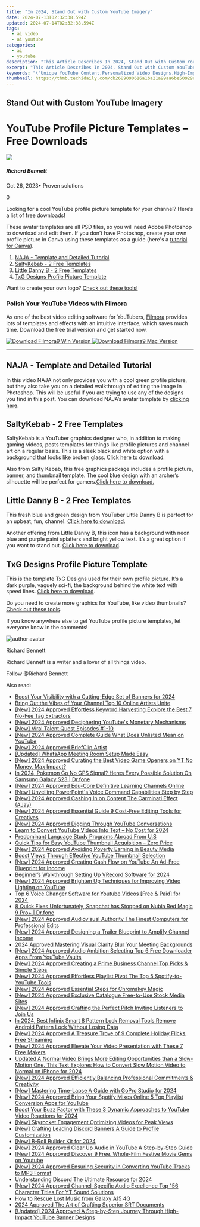 ```yaml
---
title: "In 2024, Stand Out with Custom YouTube Imagery"
date: 2024-07-13T02:32:38.594Z
updated: 2024-07-14T02:32:38.594Z
tags:
  - ai video
  - ai youtube
categories:
  - ai
  - youtube
description: "This Article Describes In 2024, Stand Out with Custom YouTube Imagery"
excerpt: "This Article Describes In 2024, Stand Out with Custom YouTube Imagery"
keywords: "\"Unique YouTube Content,Personalized Video Designs,High-Impact Video Graphics,Original YouTube Themes,Exclusive Channel Visuals,Engaging Video Aesthetics,Distinctive Video Branding\""
thumbnail: https://thmb.techidaily.com/cb2689090616a1ba21a99aa6be50929e603a0dc8061abd47262715b07e4d29cd.jpg
---
```


## Stand Out with Custom YouTube Imagery

# YouTube Profile Picture Templates – Free Downloads

![](https://images.wondershare.com/filmora/article-images/richard-bennett.jpg)

##### Richard Bennett

 Oct 26, 2023• Proven solutions

[0](#commentsBoxSeoTemplate)

Looking for a cool YouTube profile picture template for your channel? Here’s a list of free downloads!

These avatar templates are all PSD files, so you will need Adobe Photoshop to download and edit them. If you don’t have Photoshop, create your own profile picture in Canva using these templates as a guide (here's a [tutorial for Canva](https://tools.techidaily.com/wondershare/filmora/download/)).

1. [NAJA - Template and Detailed Tutorial](#naja)
2. [SaltyKebab - 2 Free Templates](#salty)
3. [Little Danny B - 2 Free Templates](#danny)
4. [TxG Designs Profile Picture Template](#txg)

Want to create your own logo? [Check out these tools!](https://tools.techidaily.com/wondershare/filmora/download/)

### Polish Your YouTube Videos with Filmora

As one of the best video editing software for YouTubers, [Filmora](https://tools.techidaily.com/wondershare/filmora/download/) provides lots of templates and effects with an intuitive interface, which saves much time. Download the free trial version and get started now.

[![Download Filmora9 Win Version](https://images.wondershare.com/filmora/guide/download-btn-win.jpg) ](https://tools.techidaily.com/wondershare/filmora/download/) [![Download Filmora9 Mac Version](https://images.wondershare.com/filmora/guide/download-btn-mac.jpg) ](https://tools.techidaily.com/wondershare/filmora/download/)

---

## NAJA - Template and Detailed Tutorial

In this video NAJA not only provides you with a cool green profile picture, but they also take you on a detailed walkthrough of editing the image in Photoshop. This will be useful if you are trying to use any of the designs you find in this post. You can download NAJA’s avatar template by [clicking here](https://www.youtube.com/redirect?redir%5Ftoken=2YDSnb0yXKdaw0epGcXB4aJtttR8MTUxMDM0NjQ4NkAxNTEwMjYwMDg2&q=https%3A%2F%2Fsellfy.com%2Fp%2Fb5jF&event=video%5Fdescription&v=io9WzsSOc2Y).

## SaltyKebab - 2 Free Templates

SaltyKebab is a YouTuber graphics designer who, in addition to making gaming videos, posts templates for things like profile pictures and channel art on a regular basis. This is a sleek black and white option with a background that looks like broken glass. [Click here to download](https://www.youtube.com/redirect?event=video%5Fdescription&v=Tmpn%5FmLs1cY&q=https%3A%2F%2Fdrive.google.com%2Fopen%3Fid%3D0B32mpcEPyYYJUHVJQm9uNUxyNzA&redir%5Ftoken=S4l8OAh26uLUOulyoGIaYkOW8aB8MTUxMDM0MDk5MkAxNTEwMjU0NTky).

Also from Salty Kebab, this free graphics package includes a profile picture, banner, and thumbnail template. The cool blue design with an archer’s silhouette will be perfect for gamers.[Click here to download.](https://www.youtube.com/redirect?event=video%5Fdescription&v=IriIzdY%5FTzs&redir%5Ftoken=8rrPV9gZErBTEOtIdS5zkq8HXYR8MTUxMDM0MTU2OUAxNTEwMjU1MTY5&q=https%3A%2F%2Fdrive.google.com%2Fopen%3Fid%3D0B32mpcEPyYYJZDRsUmR3dkFRb2s)

## Little Danny B - 2 Free Templates

This fresh blue and green design from YouTuber Little Danny B is perfect for an upbeat, fun, channel. [Click here to download](https://www.youtube.com/redirect?redir%5Ftoken=F%5FMrtZATEvC53uE7QbEKQpUMgkt8MTUxMDMzNjA2M0AxNTEwMjQ5NjYz&q=http%3A%2F%2Fadf.ly%2FogOLQ&v=NLZukhYLfLQ&event=video%5Fdescription).

Another offering from Little Danny B, this icon has a background with neon blue and purple paint splatters and bright yellow text. It’s a great option if you want to stand out. [Click here to download](https://www.youtube.com/redirect?v=IJgjLWpnxVk&event=video%5Fdescription&redir%5Ftoken=OPO3uPCVpJhTn8MXiq5q3lVgWD58MTUxMDMzOTk5MkAxNTEwMjUzNTky&q=http%3A%2F%2Fadf.ly%2F10l7Ut).

## TxG Designs Profile Picture Template

This is the template TxG Designs used for their own profile picture. It’s a dark purple, vaguely sci-fi, the background behind the white text with speed lines. [Click here to download](https://www.youtube.com/redirect?q=http%3A%2F%2Fwww.mediafire.com%2Fdownload%2F02zz3qnhszxzyfa%2FFree%2BYoutube%2B%2526%2BAvatar%2BRebrand%2BTemplate.zip&redir%5Ftoken=jr9cd4sEsdAHiq0KtL33o34LEpN8MTUxMDMzNTgzNUAxNTEwMjQ5NDM1&v=LczVbluwfyw&event=video%5Fdescription).

Do you need to create more graphics for YouTube, like video thumbnails? [Check out these tools](https://tools.techidaily.com/wondershare/filmora/download/).

If you know anywhere else to get YouTube profile picture templates, let everyone know in the comments!

![author avatar](https://images.wondershare.com/filmora/article-images/richard-bennett.jpg)

Richard Bennett

Richard Bennett is a writer and a lover of all things video.

Follow @Richard Bennett


<ins class="adsbygoogle"
     style="display:block"
     data-ad-format="autorelaxed"
     data-ad-client="ca-pub-7571918770474297"
     data-ad-slot="1223367746"></ins>



<ins class="adsbygoogle"
     style="display:block"
     data-ad-client="ca-pub-7571918770474297"
     data-ad-slot="8358498916"
     data-ad-format="auto"
     data-full-width-responsive="true"></ins>



<span class="atpl-alsoreadstyle">Also read:</span>
<div><ul>
<li><a href="https://youtube-data.techidaily.com/-your-visibility-with-a-cutting-edge-set-of-banners-for-2024/"><u>Boost Your Visibility with a Cutting-Edge Set of Banners for 2024</u></a></li>
<li><a href="https://youtube-data.techidaily.com/-out-the-vibes-of-your-channel-top-10-online-artists-unite/"><u>Bring Out the Vibes of Your Channel  Top 10 Online Artists Unite</u></a></li>
<li><a href="https://youtube-data.techidaily.com/024-approved-effortless-keyword-harvesting-explore-the-best-7-no-fee-tag-extractors/"><u>[New] 2024 Approved  Effortless Keyword Harvesting  Explore the Best 7 No-Fee Tag Extractors</u></a></li>
<li><a href="https://youtube-data.techidaily.com/024-approved-deciphering-youtubes-monetary-mechanisms/"><u>[New] 2024 Approved  Deciphering YouTube's Monetary Mechanisms</u></a></li>
<li><a href="https://eaxpv-info.techidaily.com/new-viral-talent-quest-episodes-1-10/"><u>[New] Viral Talent Quest Episodes #1-10</u></a></li>
<li><a href="https://youtube-data.techidaily.com/024-approved-complete-guide-what-does-unlisted-mean-on-youtube/"><u>[New] 2024 Approved  Complete Guide  What Does Unlisted Mean on YouTube</u></a></li>
<li><a href="https://youtube-data.techidaily.com/024-approved-briefclip-artist/"><u>[New] 2024 Approved  BriefClip Artist</u></a></li>
<li><a href="https://facebook-video-content.techidaily.com/updated-whatsapp-meeting-room-setup-made-easy/"><u>[Updated] WhatsApp Meeting Room Setup Made Easy</u></a></li>
<li><a href="https://youtube-data.techidaily.com/024-approved-curating-the-best-video-game-openers-on-yt-no-money-max-impact/"><u>[New] 2024 Approved  Curating the Best Video Game Openers on YT  No Money, Max Impact?</u></a></li>
<li><a href="https://change-location.techidaily.com/in-2024-pokemon-go-no-gps-signal-heres-every-possible-solution-on-samsung-galaxy-s23-drfone-by-drfone-virtual-android/"><u>In 2024, Pokemon Go No GPS Signal? Heres Every Possible Solution On Samsung Galaxy S23 | Dr.fone</u></a></li>
<li><a href="https://youtube-data.techidaily.com/024-approved-edu-core-definitive-learning-channels-online/"><u>[New] 2024 Approved  Edu-Core  Definitive Learning Channels Online</u></a></li>
<li><a href="https://some-skills.techidaily.com/new-unveiling-powerpoints-voice-command-capabilities-step-by-step/"><u>[New] Unveiling PowerPoint's Voice Command Capabilities Step by Step</u></a></li>
<li><a href="https://youtube-data.techidaily.com/024-approved-cashing-in-on-content-the-carminati-effect-ajay/"><u>[New] 2024 Approved  Cashing In on Content  The Carminati Effect (AJay)</u></a></li>
<li><a href="https://youtube-data.techidaily.com/024-approved-essential-guide-9-cost-free-editing-tools-for-creatives/"><u>[New] 2024 Approved  Essential Guide  9 Cost-Free Editing Tools for Creatives</u></a></li>
<li><a href="https://youtube-data.techidaily.com/024-approved-digging-through-youtube-conversations/"><u>[New] 2024 Approved  Digging Through YouTube Conversations</u></a></li>
<li><a href="https://youtube-data.techidaily.com/-to-convert-youtube-videos-into-text-no-cost-for-2024/"><u>Learn to Convert YouTube Videos Into Text – No Cost for 2024</u></a></li>
<li><a href="https://mondly-stories.techidaily.com/1719581766437-predominant-language-study-programs-abroad-from-us/"><u>Predominant Language Study Programs Abroad From U.S</u></a></li>
<li><a href="https://youtube-data.techidaily.com/-tips-for-easy-youtube-thumbnail-acquisition-zero-price/"><u>Quick Tips for Easy YouTube Thumbnail Acquisition – Zero Price</u></a></li>
<li><a href="https://youtube-data.techidaily.com/024-approved-avoiding-poverty-earning-in-beauty-media/"><u>[New] 2024 Approved  Avoiding Poverty  Earning in Beauty Media</u></a></li>
<li><a href="https://youtube-data.techidaily.com/-views-through-effective-youtube-thumbnail-selection/"><u>Boost Views Through Effective YouTube Thumbnail Selection</u></a></li>
<li><a href="https://youtube-data.techidaily.com/024-approved-creating-cash-flow-on-youtube-an-ad-free-blueprint-for-income/"><u>[New] 2024 Approved  Creating Cash Flow on YouTube  An Ad-Free Blueprint for Income</u></a></li>
<li><a href="https://screen-sharing-recording.techidaily.com/beginners-walkthrough-setting-up-vrecord-software-for-2024/"><u>Beginner’s Walkthrough  Setting Up VRecord Software for 2024</u></a></li>
<li><a href="https://youtube-data.techidaily.com/024-approved-brighten-up-techniques-for-improving-video-lighting-on-youtube/"><u>[New] 2024 Approved  Brighten Up  Techniques for Improving Video Lighting on YouTube</u></a></li>
<li><a href="https://youtube-data.techidaily.com/-voice-changer-software-for-youtube-videos-free-and-paid-for-2024/"><u>Top 6 Voice Changer Software for Youtube Videos [Free & Paid] for 2024</u></a></li>
<li><a href="https://howto.techidaily.com/8-quick-fixes-unfortunately-snapchat-has-stopped-on-nubia-red-magic-9-proplus-drfone-by-drfone-fix-android-problems-fix-android-problems/"><u>8 Quick Fixes Unfortunately, Snapchat has Stopped on Nubia Red Magic 9 Pro+ | Dr.fone</u></a></li>
<li><a href="https://youtube-data.techidaily.com/024-approved-audiovisual-authority-the-finest-computers-for-professional-edits/"><u>[New] 2024 Approved  Audiovisual Authority  The Finest Computers for Professional Edits</u></a></li>
<li><a href="https://youtube-data.techidaily.com/024-approved-designing-a-trailer-blueprint-to-amplify-channel-income/"><u>[New] 2024 Approved  Designing a Trailer Blueprint to Amplify Channel Income</u></a></li>
<li><a href="https://screen-capture.techidaily.com/2024-approved-mastering-visual-clarity-blur-your-meeting-backgrounds/"><u>2024 Approved  Mastering Visual Clarity  Blur Your Meeting Backgrounds</u></a></li>
<li><a href="https://youtube-data.techidaily.com/024-approved-audio-ambition-selecting-top-6-free-downloader-apps-from-youtube-vaults/"><u>[New] 2024 Approved  Audio Ambition  Selecting Top 6 Free Downloader Apps From YouTube Vaults</u></a></li>
<li><a href="https://youtube-data.techidaily.com/024-approved-creating-a-prime-business-channel-top-picks-and-simple-steps/"><u>[New] 2024 Approved  Creating a Prime Business Channel  Top Picks & Simple Steps</u></a></li>
<li><a href="https://youtube-data.techidaily.com/024-approved-effortless-playlist-pivot-the-top-5-spotify-to-youtube-tools/"><u>[New] 2024 Approved  Effortless Playlist Pivot  The Top 5 Spotify-to-YouTube Tools</u></a></li>
<li><a href="https://youtube-data.techidaily.com/024-approved-essential-steps-for-chromakey-magic/"><u>[New] 2024 Approved  Essential Steps for Chromakey Magic</u></a></li>
<li><a href="https://youtube-data.techidaily.com/024-approved-exclusive-catalogue-free-to-use-stock-media-sites/"><u>[New] 2024 Approved  Exclusive Catalogue  Free-to-Use Stock Media Sites</u></a></li>
<li><a href="https://youtube-data.techidaily.com/024-approved-crafting-the-perfect-pitch-inviting-listeners-to-join-us/"><u>[New] 2024 Approved  Crafting the Perfect Pitch  Inviting Listeners to Join Us</u></a></li>
<li><a href="https://unlock-android.techidaily.com/in-2024-best-infinix-smart-8-pattern-lock-removal-tools-remove-android-pattern-lock-without-losing-data-by-drfone-android/"><u>In 2024, Best Infinix Smart 8 Pattern Lock Removal Tools Remove Android Pattern Lock Without Losing Data</u></a></li>
<li><a href="https://youtube-data.techidaily.com/024-approved-a-treasure-trove-of-9-complete-holiday-flicks-free-streaming/"><u>[New] 2024 Approved  A Treasure Trove of 9 Complete Holiday Flicks, Free Streaming</u></a></li>
<li><a href="https://youtube-data.techidaily.com/024-approved-elevate-your-video-presentation-with-these-7-free-makers/"><u>[New] 2024 Approved  Elevate Your Video Presentation with These 7 Free Makers</u></a></li>
<li><a href="https://ai-editing-video.techidaily.com/updated-a-normal-video-brings-more-editing-opportunities-than-a-slow-motion-one-this-text-explores-how-to-convert-slow-motion-video-to-normal-on-iphone-for-/"><u>Updated A Normal Video Brings More Editing Opportunities than a Slow-Motion One. This Text Explores How to Convert Slow Motion Video to Normal on iPhone for 2024</u></a></li>
<li><a href="https://youtube-data.techidaily.com/024-approved-efficiently-balancing-professional-commitments-and-creativity/"><u>[New] 2024 Approved  Efficiently Balancing Professional Commitments & Creativity</u></a></li>
<li><a href="https://fox-links.techidaily.com/new-mastering-time-lapse-a-guide-with-gopro-studio-for-2024/"><u>[New] Mastering Time-Lapse  A Guide with GoPro Studio for 2024</u></a></li>
<li><a href="https://youtube-data.techidaily.com/024-approved-bring-your-spotify-mixes-online-5-top-playlist-conversion-apps-for-youtube/"><u>[New] 2024 Approved  Bring Your Spotify Mixes Online  5 Top Playlist Conversion Apps for YouTube</u></a></li>
<li><a href="https://youtube-data.techidaily.com/-your-buzz-factor-with-these-3-dynamic-approaches-to-youtube-video-reactions-for-2024/"><u>Boost Your Buzz Factor with These 3 Dynamic Approaches to YouTube Video Reactions for 2024</u></a></li>
<li><a href="https://youtube-help.techidaily.com/new-skyrocket-engagement-optimizing-videos-for-peak-views/"><u>[New] Skyrocket Engagement  Optimizing Videos for Peak Views</u></a></li>
<li><a href="https://discord-videos.techidaily.com/new-crafting-leading-discord-banners-a-guide-to-profile-customization/"><u>[New] Crafting Leading Discord Banners  A Guide to Profile Customization</u></a></li>
<li><a href="https://youtube-data.techidaily.com/-roll-builder-kit-for-2024/"><u>[New] B-Roll Builder Kit for 2024</u></a></li>
<li><a href="https://youtube-data.techidaily.com/024-approved-clear-up-audio-in-youtube-a-step-by-step-guide/"><u>[New] 2024 Approved  Clear Up Audio in YouTube  A Step-by-Step Guide</u></a></li>
<li><a href="https://youtube-data.techidaily.com/024-approved-discover-9-free-whole-film-festive-movie-gems-on-youtube/"><u>[New] 2024 Approved  Discover 9 Free, Whole-Film Festive Movie Gems on Youtube</u></a></li>
<li><a href="https://youtube-data.techidaily.com/024-approved-ensuring-security-in-converting-youtube-tracks-to-mp3-format/"><u>[New] 2024 Approved  Ensuring Security in Converting YouTube Tracks to MP3 Format</u></a></li>
<li><a href="https://discord-videos.techidaily.com/understanding-discord-the-ultimate-resource-for-2024/"><u>Understanding Discord  The Ultimate Resource for 2024</u></a></li>
<li><a href="https://youtube-data.techidaily.com/024-approved-channel-specific-audio-excellence-top-156-character-titles-for-yt-sound-solutions/"><u>[New] 2024 Approved  Channel-Specific Audio Excellence  Top 156 Character Titles For YT Sound Solutions</u></a></li>
<li><a href="https://blog-min.techidaily.com/how-to-rescue-lost-music-from-galaxy-a15-4g-by-fonelab-android-recover-music/"><u>How to Rescue Lost Music from Galaxy A15 4G</u></a></li>
<li><a href="https://some-tips.techidaily.com/2024-approved-the-art-of-crafting-superior-srt-documents/"><u>2024 Approved  The Art of Crafting Superior SRT Documents</u></a></li>
<li><a href="https://facebook-record-videos.techidaily.com/updated-2024-approved-a-step-by-step-journey-through-high-impact-youtube-banner-designs/"><u>[Updated] 2024 Approved  A Step-by-Step Journey Through High-Impact YouTube Banner Designs</u></a></li>
</ul></div>
